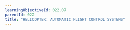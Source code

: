 ```yaml
---
learningObjectiveId: 022.07
parentId: 022
title: "HELICOPTER: AUTOMATIC FLIGHT CONTROL SYSTEMS"
---
```



